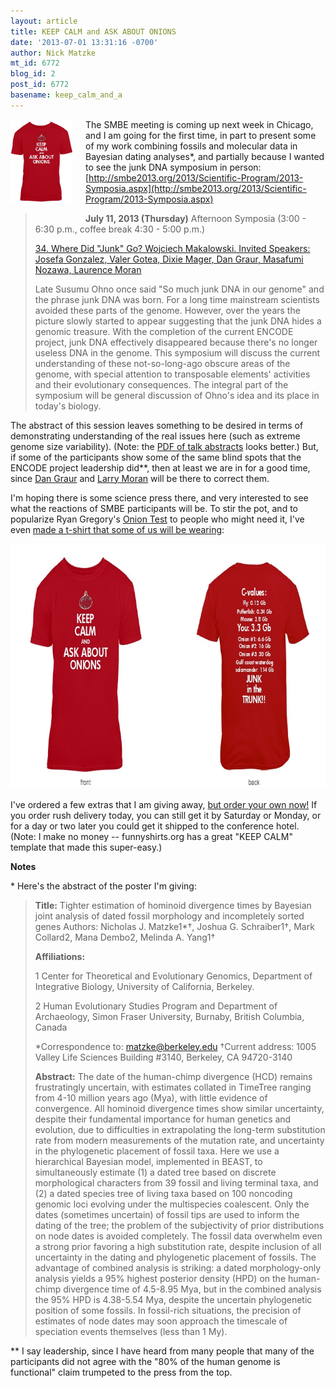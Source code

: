 ```yaml
---
layout: article
title: KEEP CALM and ASK ABOUT ONIONS
date: '2013-07-01 13:31:16 -0700'
author: Nick Matzke
mt_id: 6772
blog_id: 2
post_id: 6772
basename: keep_calm_and_a
---
```

<img src="/uploads/2013/junk_DNA_front.png" alt="junk_DNA_front.png" width="100" height="133" style="float: left; margin: 0 20px 20px 0;" class="mt-image-left" />The SMBE meeting is coming up next week in Chicago, and I am going for the first time, in part to present some of my work combining fossils and molecular data in Bayesian dating analyses\*, and partially because I wanted to see the junk DNA symposium in person: [http://smbe2013.org/2013/Scientific-Program/2013-Symposia.aspx](http://smbe2013.org/2013/Scientific-Program/2013-Symposia.aspx)

> **July 11, 2013 (Thursday)**
> Afternoon Symposia (3:00 - 6:30 p.m., coffee break 4:30 - 5:00 p.m.)
> 
> [34. Where Did "Junk" Go? Wojciech Makalowski. Invited Speakers:  Josefa Gonzalez, Valer Gotea, Dixie Mager, Dan Graur, Masafumi Nozawa, Laurence Moran](http://smbe2013.org/2013/Scientific-Program/2013-Symposia.aspx)
> 
> Late Susumu Ohno once said "So much junk DNA in our genome" and the phrase junk DNA was born. For a long time mainstream scientists avoided these parts of the genome. However, over the years the picture slowly started to appear suggesting that the junk DNA hides a genomic treasure. With the completion of the current ENCODE project, junk DNA effectively disappeared because there's no longer useless DNA in the genome. This symposium will discuss the current understanding of these not-so-long-ago obscure areas of the genome, with special attention to transposable elements' activities and their evolutionary consequences. The integral part of the symposium will be general discussion of Ohno's idea and its place in today's biology.

The abstract of this session leaves something to be desired in terms of demonstrating understanding of the real issues here (such as extreme genome size variability).  (Note: the [PDF of talk abstracts](http://smbe2013.org/2013/Scientific-Program/2013-Symposia/Abstracts/SYMPOSIUM-34.aspx) looks better.) But, if some of the participants show some of the same blind spots that the ENCODE project leadership did\*\*, then at least we are in for a good time, since [Dan Graur](http://sandwalk.blogspot.com) and [Larry Moran](http://sandwalk.blogspot.com) will be there to correct them.

I'm hoping there is some science press there, and very interested to see what the reactions of SMBE participants will be.  To stir the pot, and to popularize Ryan Gregory's [Onion Test](http://www.genomicron.evolverzone.com/2007/04/onion-test/) to people who might need it,  I've even [made a t-shirt that some of us will be wearing](http://www.funnyshirts.org/design/b1d3356d02b17d2667dd8098f909a993_40597):

<img src="/uploads/2013/junk_DNA_shirt.png" alt="junk_DNA_shirt.png" width="748" height="389" style="text-align: center; display: block; margin: 0 auto 20px;" class="mt-image-center" />

I've ordered a few extras that I am giving away, [but order your own now!](http://www.funnyshirts.org/design/b1d3356d02b17d2667dd8098f909a993_40597)  If you order rush delivery today, you can still get it by Saturday or Monday, or for a day or two later you could get it shipped to the conference hotel.  (Note: I make no money -- funnyshirts.org has a great "KEEP CALM" template that made this super-easy.)

**Notes**

\* Here's the abstract of the poster I'm giving:

> **Title:** Tighter estimation of hominoid divergence times by Bayesian
> joint analysis of dated fossil morphology and incompletely sorted genes
> Authors: Nicholas J. Matzke1\*†, Joshua G. Schraiber1†, Mark Collard2, Mana Dembo2,
> Melinda A. Yang1†
> 
> **Affiliations:**
> 
> 1 Center for Theoretical and Evolutionary Genomics, Department of Integrative Biology,
> University of California, Berkeley.
> 
> 2 Human Evolutionary Studies Program and Department of Archaeology, Simon Fraser
> University, Burnaby, British Columbia, Canada
> 
> \*Correspondence to: matzke@berkeley.edu
> †Current address: 1005 Valley Life Sciences Building #3140, Berkeley, CA 94720-3140
> 
> **Abstract:** The date of the human-chimp divergence (HCD) remains frustratingly
> uncertain, with estimates collated in TimeTree ranging from 4-10 million years ago
> (Mya), with little evidence of convergence. All hominoid divergence times show similar
> uncertainty, despite their fundamental importance for human genetics and evolution, due
> to difficulties in extrapolating the long-term substitution rate from modern measurements
> of the mutation rate, and uncertainty in the phylogenetic placement of fossil taxa. Here
> we use a hierarchical Bayesian model, implemented in BEAST, to simultaneously
> estimate (1) a dated tree based on discrete morphological characters from 39 fossil and
> living terminal taxa, and (2) a dated species tree of living taxa based on 100 noncoding
> genomic loci evolving under the multispecies coalescent. Only the dates (sometimes
> uncertain) of fossil tips are used to inform the dating of the tree; the problem of the
> subjectivity of prior distributions on node dates is avoided completely. The fossil data
> overwhelm even a strong prior favoring a high substitution rate, despite inclusion of all
> uncertainty in the dating and phylogenetic placement of fossils. The advantage of
> combined analysis is striking: a dated morphology-only analysis yields a 95% highest
> posterior density (HPD) on the human-chimp divergence time of 4.5-8.95 Mya, but in the
> combined analysis the 95% HPD is 4.38-5.54 Mya, despite the uncertain phylogenetic
> position of some fossils. In fossil-rich situations, the precision of estimates of node dates
> may soon approach the timescale of speciation events themselves (less than 1 My).

\*\* I say leadership, since I have heard from many people that many of the participants did not agree with the "80% of the human genome is functional" claim trumpeted to the press from the top.
